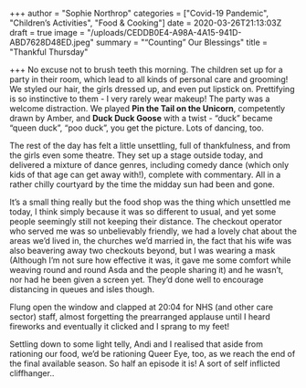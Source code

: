 +++
author = "Sophie Northrop"
categories = ["Covid-19 Pandemic", "Children’s Activities", "Food & Cooking"]
date = 2020-03-26T21:13:03Z
draft = true
image = "/uploads/CEDDB0E4-A98A-4A15-941D-ABD7628D48ED.jpeg"
summary = "“Counting” Our Blessings"
title = "Thankful Thursday"

+++
No excuse not to brush teeth this morning. The children set up for a party in their room, which lead to all kinds of personal care and grooming! We styled our hair, the girls dressed up, and even put lipstick on. Prettifying is so instinctive to them - I very rarely wear makeup! The party was a welcome distraction. We played **Pin the Tail on the Unicorn**, competently drawn by Amber, and **Duck Duck Goose** with a twist - “duck” became “queen duck”, “poo duck”, you get the picture. Lots of dancing, too.

The rest of the day has felt a little unsettling, full of thankfulness, and from the girls even some theatre. They set up a stage outside today, and delivered a mixture of dance genres, including comedy dance (which only kids of that age can get away with!), complete with commentary. All in a rather chilly courtyard by the time the midday sun had been and gone.

It’s a small thing really but the food shop was the thing which unsettled me today, I think simply because it was so different to usual, and yet some people seemingly still not keeping their distance. The checkout operator who served me was so unbelievably friendly, we had a lovely chat about the areas we’d lived in, the churches we’d married in, the fact that his wife was also beavering away two checkouts beyond, but I was wearing a mask (Although I’m not sure how effective it was, it gave me some comfort while weaving round and round Asda and the people sharing it) and he wasn’t, nor had he been given a screen yet. They’d done well to encourage distancing in queues and isles though.

Flung open the window and clapped at 20:04 for NHS (and other care sector) staff, almost forgetting the prearranged applause until I heard fireworks and eventually it clicked and I sprang to my feet!

Settling down to some light telly, Andi and I realised that aside from rationing our food, we’d be rationing Queer Eye, too, as we reach the end of the final available season. So half an episode it is! A sort of self inflicted cliffhanger..